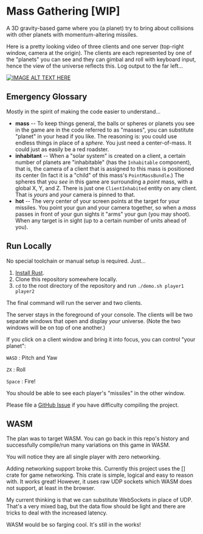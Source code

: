 # Mass Gathering [WIP]

A 3D gravity-based game where you (a planet) try to bring about collisions with other planets with momentum-altering missiles.

Here is a pretty looking video of three clients and one server (top-right window, camera at the origin). The clients are each represented by one of the "planets" you can see and they can gimbal and roll with keyboard input, hence the view of the universe reflects this. Log output to the far left...

[![IMAGE ALT TEXT HERE](https://img.youtube.com/vi/f4SgXuvTqWI/0.jpg)](https://www.youtube.com/watch?v=f4SgXuvTqWI)

## Emergency Glossary

Mostly in the spirit of making the code easier to understand...

* **mass** -- To keep things general, the balls or spheres or planets you see in the game are in the code referred to as "masses", you can substitute "planet" in your head if you like. The reasoning is: you could use endless things in place of a _sphere_. You just need a center-of-mass. It could just as easily be a red roadster.
* **inhabitant** -- When a "solar system" is created on a client, a certain number of planets are "inhabitable" (has the `Inhabitable` component), that is, the camera of a client that is assigned to this mass is positioned its center (In fact
it is a "child" of this mass's `PointMassBundle`.) The spheres that you _see_ in this game are surrounding a 
_point_ mass, with a global X, Y, and Z. There is just one `ClientInhabited` entity on any client. That is 
_yours_ and _your_ camera is pinned to that.
* **hot** -- The very center of your screen points at the target for your missiles. You point your gun and your camera together, so when a _mass_ passes in front of your gun sights it "arms" your gun (you may shoot). When any target is in sight (up to a certain number of units ahead of you).

## Run Locally

No special toolchain or manual setup is required. Just...

1. [Install Rust](https://www.rust-lang.org/tools/install).
1. Clone this repository somewhere locally.
1. `cd` to the root directory of the repository and run `./demo.sh player1 player2`

The final command will run the server and two clients.

The server stays in the foreground of your console. The clients will be two
separate windows that open and display _your_ universe. (Note the two windows
will be on top of one another.)

If you click on a client window and bring it into focus, you can control "your planet":

`WASD`
: Pitch and Yaw

`ZX`
: Roll

`Space`
: Fire!

You should be able to see each player's "missiles" in the other window.

Please file a [GitHub Issue](https://github.com/stnbu/mass_gathering/issues/new/choose) if you have difficulty compiling the project.

## WASM

The plan was to target WASM. You can go back in this repo's history
and successfully compile/run many variations on this game in WASM.

You will notice they are all single player with zero networking.

Adding networking support broke this. Currently this project
uses the [] crate for game networking. This crate is simple, logical
and easy to reason with. It works great! However, it uses raw UDP
sockets which WASM does not support, at least in the browser.

My current thinking is that we can substitute WebSockets in place
of UDP. That's a very mixed bag, but the data flow should be light
and there are tricks to deal with the increased latency.

WASM would be so farging cool. It's still in the works!
